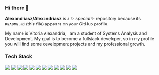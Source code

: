 ### Hi there 👋

**Alexandriasz/Alexandriasz** is a ✨ _special_ ✨ repository because its `README.md` (this file) appears on your GitHub profile.

My name is Vitoria Alexandria, I am a student of Systems Analysis and Development. My goal is to become a fullstack developer, so in my profile you will find some development projects and my professional growth.

### Tech Stack

 <img src="https://img.shields.io/badge/Trello-0052CC?style=for-the-badge&logo=trello&logoColor=white" />  <img src="https://img.shields.io/badge/Node%20js-339933?style=for-the-badge&logo=nodedotjs&logoColor=white" />      <img src="https://img.shields.io/badge/JavaScript-323330?style=for-the-badge&logo=javascript&logoColor=F7DF1E" />   <img src="https://img.shields.io/badge/PHP-777BB4?style=for-the-badge&logo=php&logoColor=white" />    <img src="https://img.shields.io/badge/Python-FFD43B?style=for-the-badge&logo=python&logoColor=blue" />      <img src="https://img.shields.io/badge/Eclipse-2C2255?style=for-the-badge&logo=eclipse&logoColor=white" />     <img src="https://img.shields.io/badge/Visual_Studio-5C2D91?style=for-the-badge&logo=visual%20studio&logoColor=white" />       <img src="https://img.shields.io/badge/jQuery-0769AD?style=for-the-badge&logo=jquery&logoColor=white" />       <img src="https://img.shields.io/badge/Bootstrap-563D7C?style=for-the-badge&logo=bootstrap&logoColor=white" />    <img src="https://img.shields.io/badge/HTML-E34F26?style=for-the-badge&logo=html5&logoColor=white" />       <img src="https://img.shields.io/badge/CSS-1572B6?style=for-the-badge&logo=css3&logoColor=white" />    <img src="https://img.shields.io/badge/Express%20js-000000?style=for-the-badge&logo=express&logoColor=white"/>   
 
